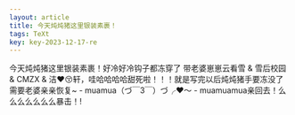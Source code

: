 ```yaml
---
layout: article
title: 今天炖炖猪这里银装素裹！
tags: TeXt
key: key-2023-12-17-re
---
```


今天炖炖猪这里银装素裹！好冷好冷钩子都冻穿了 带老婆崽崽云看雪 & 雪后校园 & CMZX & 洁❤️😚轩，哇哈哈哈哈甜死啦！！！就是写完以后炖炖猪手要冻没了 需要老婆亲亲恢复~ - muamua（づ￣3￣）づ╭❤～ - muamuamua亲回去！么么么么么么么暴击！!
